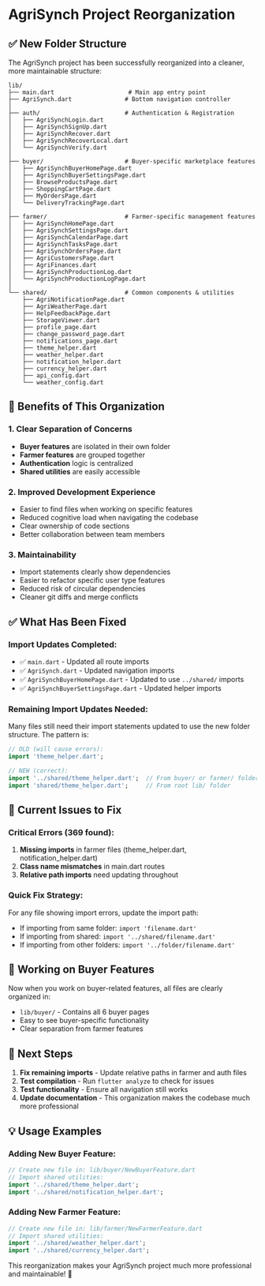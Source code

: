 # AgriSynch Project Reorganization

## ✅ **New Folder Structure**

The AgriSynch project has been successfully reorganized into a cleaner, more maintainable structure:

```
lib/
├── main.dart                     # Main app entry point
├── AgriSynch.dart               # Bottom navigation controller
│
├── auth/                        # Authentication & Registration
│   ├── AgriSynchLogin.dart
│   ├── AgriSynchSignUp.dart
│   ├── AgriSynchRecover.dart
│   ├── AgriSynchRecoverLocal.dart
│   └── AgriSynchVerify.dart
│
├── buyer/                       # Buyer-specific marketplace features
│   ├── AgriSynchBuyerHomePage.dart
│   ├── AgriSynchBuyerSettingsPage.dart
│   ├── BrowseProductsPage.dart
│   ├── ShoppingCartPage.dart
│   ├── MyOrdersPage.dart
│   └── DeliveryTrackingPage.dart
│
├── farmer/                      # Farmer-specific management features
│   ├── AgriSynchHomePage.dart
│   ├── AgriSynchSettingsPage.dart
│   ├── AgriSynchCalendarPage.dart
│   ├── AgriSynchTasksPage.dart
│   ├── AgriSynchOrdersPage.dart
│   ├── AgriCustomersPage.dart
│   ├── AgriFinances.dart
│   ├── AgriSynchProductionLog.dart
│   └── AgriSynchProductionLogPage.dart
│
└── shared/                      # Common components & utilities
    ├── AgriNotificationPage.dart
    ├── AgriWeatherPage.dart
    ├── HelpFeedbackPage.dart
    ├── StorageViewer.dart
    ├── profile_page.dart
    ├── change_password_page.dart
    ├── notifications_page.dart
    ├── theme_helper.dart
    ├── weather_helper.dart
    ├── notification_helper.dart
    ├── currency_helper.dart
    ├── api_config.dart
    └── weather_config.dart
```

## 🎯 **Benefits of This Organization**

### **1. Clear Separation of Concerns**
- **Buyer features** are isolated in their own folder
- **Farmer features** are grouped together
- **Authentication** logic is centralized
- **Shared utilities** are easily accessible

### **2. Improved Development Experience**
- Easier to find files when working on specific features
- Reduced cognitive load when navigating the codebase
- Clear ownership of code sections
- Better collaboration between team members

### **3. Maintainability**
- Import statements clearly show dependencies
- Easier to refactor specific user type features
- Reduced risk of circular dependencies
- Cleaner git diffs and merge conflicts

## ✅ **What Has Been Fixed**

### **Import Updates Completed:**
- ✅ `main.dart` - Updated all route imports
- ✅ `AgriSynch.dart` - Updated navigation imports  
- ✅ `AgriSynchBuyerHomePage.dart` - Updated to use `../shared/` imports
- ✅ `AgriSynchBuyerSettingsPage.dart` - Updated helper imports

### **Remaining Import Updates Needed:**
Many files still need their import statements updated to use the new folder structure. The pattern is:

```dart
// OLD (will cause errors):
import 'theme_helper.dart';

// NEW (correct):
import '../shared/theme_helper.dart';  // From buyer/ or farmer/ folders
import 'shared/theme_helper.dart';     // From root lib/ folder
```

## 🔧 **Current Issues to Fix**

### **Critical Errors (369 found):**
1. **Missing imports** in farmer files (theme_helper.dart, notification_helper.dart)
2. **Class name mismatches** in main.dart routes
3. **Relative path imports** need updating throughout

### **Quick Fix Strategy:**
For any file showing import errors, update the import path:
- If importing from same folder: `import 'filename.dart'`
- If importing from shared: `import '../shared/filename.dart'`
- If importing from other folders: `import '../folder/filename.dart'`

## 📁 **Working on Buyer Features**

Now when you work on buyer-related features, all files are clearly organized in:
- `lib/buyer/` - Contains all 6 buyer pages
- Easy to see buyer-specific functionality
- Clear separation from farmer features

## 🚀 **Next Steps**

1. **Fix remaining imports** - Update relative paths in farmer and auth files
2. **Test compilation** - Run `flutter analyze` to check for issues  
3. **Test functionality** - Ensure all navigation still works
4. **Update documentation** - This organization makes the codebase much more professional

## 💡 **Usage Examples**

### **Adding New Buyer Feature:**
```dart
// Create new file in: lib/buyer/NewBuyerFeature.dart
// Import shared utilities:
import '../shared/theme_helper.dart';
import '../shared/notification_helper.dart';
```

### **Adding New Farmer Feature:**
```dart
// Create new file in: lib/farmer/NewFarmerFeature.dart  
// Import shared utilities:
import '../shared/weather_helper.dart';
import '../shared/currency_helper.dart';
```

This reorganization makes your AgriSynch project much more professional and maintainable! 🎉
